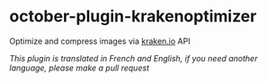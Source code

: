 # october-plugin-krakenoptimizer
Optimize and compress images via [kraken.io](https://kraken.io/?ref=566abe3a4e85) API

_This plugin is translated in French and English, if you need another language, please make a pull request_
